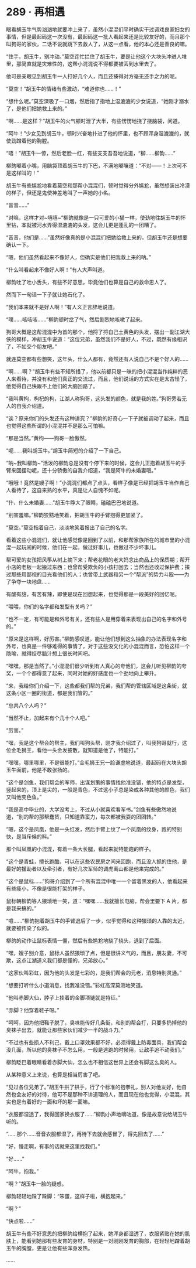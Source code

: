 # 289 · 再相遇

眼看胡玉牛气势汹汹地就要冲上来了，虽然小混混们平时确实干过调戏良家妇女的事情，但是最起码这一次没有，最起码这一批人看起来还是比较友好的，而且那个叫狗哥的家伙，二话不说就跳下去救人了，从这一点看，他的本心还是善良的嘛。

“住手，胡玉牛，别冲动。”莫空连忙拦住了胡玉牛，要是让他这个大块头冲进人堆里，那简直就是灾难性的，这帮小混混说不得都要被丢到水里去了。

他可是亲眼见到胡玉牛一人打好几个人，而且还揍得对方毫无还手之力的呢。

“莫空！”胡玉牛的情绪有些激动，“难道你也……！”

“想什么呢。”莫空深吸了一口烟，然后指了指地上湿漉漉的少女说道，“她刚才溺水了，是他们把她救上来的。”

“啊……是这样？”胡玉牛的火气顿时泄了大半，有些愣愣地挠了挠脑袋，问道。

“阿牛！”少女见到胡玉牛，顿时兴奋地扑进了他的怀里，也不顾浑身湿漉漉的，就使劲蹭着他的胸膛。

“唔！”胡玉牛一惊，然后老脸一红，有些支支吾吾地说道，“柳……柳韵……”

柳韵嘟着小嘴，用脑袋顶着胡玉牛的下巴，不满地嘟嚷道：“不对——！上次可不是这样叫的！”

胡玉牛有些尴尬地看着莫空和那帮小混混们，顿时觉得分外尴尬，虽然想装出冷漠的样子，但还是鬼使神差地叫了一声她的小名。

“音音……”

“对嘛，这样才对\~嘻嘻\~”柳韵就像是一只可爱的小猫一样，使劲地往胡玉牛的怀里钻，本就被河水弄得湿漉漉的头发，这会儿更是蓬乱的一团糟了。

“音音，他们是……”虽然好像真的是小混混们把她给救上来的，但胡玉牛还是想要确认一下。

“嗯，他们虽然看起来不像好人，但确实是他们把我救上来的呐。”

“什么叫看起来不像好人啊！”有人大声叫道。

柳韵吐了吐小舌头，有些不好意思，毕竟他们也算是自己的救命恩人了。

然而下一句话一下子就让她石化了。

“我们本来就不是好人啊！”有人义正言辞地说道。

“噗……咳咳咳……”柳韵顿时岔了气，然后剧烈地咳嗽了起来。

狗哥大概是这帮混混中为首的那个，他捋了捋自己土黄色的头发，摆出一副江湖大侠的模样，冲胡玉牛说道：“这位兄弟，虽然我们不是好人，不过，既然有缘相识了，不如交个朋友吧。”

就连莫空都有些想笑，这年头，什么人都有，竟然还有人说自己不是个好人的……

“啊……啊？”胡玉牛有些不知所措了，他以前都只是一昧的把小混混当作纯粹的恶人来看待，并没有和他们真正的交流过，而且，他们说话的方式实在是太古怪了，他觉得自己快跟不上他们的大脑回路了。

“我叫黄枸，枸杞的枸，江湖人称狗哥，这头发的颜色，就是我的姓。”狗哥旁若无人的自我介绍道。

“诶？原来你们的头发还有这种讲究？”柳韵的好奇心一下子就被调动了起来，而且也觉得这些所谓的小混混并不是那么可怕嘛。

“那是当然。”黄枸——狗哥一脸傲然。

“呃……我叫胡玉牛。”胡玉牛简短的介绍了一下自己。

“呐\~我叫柳韵\~”活泼的柳韵总是没有个停下来的时候，这会儿正抱着胡玉牛的手臂来回摆动呢，还十分骄傲的自我介绍道，“我是阿牛的未婚妻哦。”

“哦哦！竟然是嫂子啊！”小混混们都点了点头，看样子像是已经把胡玉牛当作自己人看待了，这自来熟的水平，真是让人自愧不如呢。

“什、什么未婚妻……”胡玉牛睁大了眼睛，磕磕巴巴地说道。

“别害羞嘛。”柳韵狡黠地笑着，把胡玉牛的手臂抱得更加紧了。

“莫空。”莫空指着自己，淡淡地笑着报出了自己的名字。

看着这些小混混们，就让他感觉像是回到了以前，和那帮家族所在的城市里的小混混一起玩闹的时候，他们在一起，做过好事儿，也做过不少坏事儿。

帮可爱的女孩把风筝从树上摘下来；帮老花眼的老大妈念出商品上的保质期；帮开小店的老板一起搬过东西；也曾帮受欺负的小孩打回去；当然也还收过保护费；揍过那些用鄙视的目光看他们的人；也曾带上武器和另一个“帮派”的势力斗殴——为了争夺一块地盘……

有酸有甜，有苦有辣，即使是现在回想起来，也觉得那是一段美好的回忆呢。

“喂喂，你们的名字都和发型有关吗？”

“也不一定，有可能是和外号有关，还有些人是用穿着来表现出自己的名字和外号的。”

“原来是这样啊，好厉害。”柳韵感叹道，能让他们想到这么抽象的办法表现名字和外号，也真是一件够难得的事情了，对于这些没文化的小混混而言，恐怕这样一个隐喻，就得绞尽脑汁想上很长时间吧。

“嘿嘿，那是当然了。”小混混们很少听到有人真心的夸他们，这会儿听见柳韵的夸奖，一个个都得意了起来，同时对她的好感度也一个劲地向上攀升。

“来，我给你们介绍一下，这些都我们帮的兄弟，我们帮的管辖区域是这条街，就这条小区一圈的街道，都是我们管的。”

“总共八个人吗？”

“当然不止，加起来有个几十个人吧。”

“厉害。”

“嘿，我是这个帮会的帮主，我们叫狗头帮，刚才我介绍过了，叫我狗哥就行，这位金毛狮王，看他一头金发披散，就知道是他了，特能打。”

“嘿嘿，哪里哪里，不是很能打。”金毛狮王兄一脸谦虚地说道，最起码在大块头胡玉牛面前，他是不敢张扬的。

“这个是剑鱼，我们帮会的军师，出谋划策的事情找他准没错，他的特点是发型，竖起来的，顶上是尖的，一般是青色，不过这小子总是染成各种其他的颜色，我们又叫他变色鱼。”

“我是高中毕业的，大学没考上，不过从小就喜欢看军书。”剑鱼有些傲然地说道，“别的帮的那帮蠢货，只知道靠蛮力，每次都被我耍的团团转。”

“嗯，这个是凤凰，他是一头红发，然后手臂上纹了一个凤凰的纹身，跑的特别快，是当斥候的料。”

那个叫凤凰的小混混，有着一条大长腿，看起来就特能跑的样子。

“这个是青蛙，擅长跑酷，可以在这些农民房之间来回跑，而且没人抓的住他，是最好的援助者以及牵引者，有好几次军师的调虎离山都是他来完成的。”

“这个是鼠标……”狗哥介绍到了一个所有混混中唯一一个留着黑发的人，他看起来有些瘦小，不像是很能打架的样子。

鼠标朝柳韵等人猥琐地一笑，道：“嘿嘿……我就擅长电脑，帮会里要下 A 片，都是我来搞的。”

“噫……”柳韵抱着胡玉牛的手臂退后了一步，似乎觉得和这种猥琐的人靠的太近，就要被传染了似的。

柳韵的动作让鼠标表情一僵，然后有些尴尬地挠了挠头，退到了后面。

“嘿，嫂子别介意，鼠标人虽然猥琐了点，但是很讲义气的，而且，朋友妻，不可欺，这点江湖道义我们都是懂的，兄弟放心。”

“这家伙叫彩虹，因为他的头发是七彩的，是我们帮会的元老，消息特别灵通。”

“想要打听什么小道消息，找我准没错。”彩虹高深莫测地笑道。

“他叫赤脚大仙，脖子上挂着的金脚项链就是特征。”

“赤脚？他穿着鞋子呀。”

“呵呵，因为他把鞋子脱了，臭味能传好几条街，和别的帮会打，只要多扔掉他的臭袜子出去，就能让那些家伙们减少一半的战斗力。”

“不过也有些损人不利己，戴上口罩效果都不好，必须得戴上防毒面具，我们帮会没几面，所以他的臭袜子不怎么用，一般是逃跑的时候用，让敌手追不动我们。”

柳韵眨巴着眼睛看着赤脚大仙，怎么也不相信这世界上还会有脚这么臭的人。

从某种意义上来说，也算是相当厉害了吧。

“见过各位兄弟了。”胡玉牛拱了拱手，行了个标准的抱拳礼，别人对他友好，他自然也会友好的对待，他可不是那种不讲道理的人，而且现在他也觉得，小混混，其实也是有着好的一面和坏的那一面嘛。

“衣服都湿透了，我得回家换衣服了……”柳韵小声地嘀咕道，像是故意说给胡玉牛听的。

“……那个……音音衣服都湿了，再待下去就会感冒了，得先回去了……”

“好，慢走啊，有事的话就来这里找我们。”

“好……”

“阿牛，抱我。”

“啊？”胡玉牛一脸的疑惑。

柳韵轻轻地跺了跺脚：“笨蛋，这样子啦，横抱起来。”

“啊？”

“快点啦……”

胡玉牛有些不好意思的把柳韵给横抱了起来，她浑身都湿透了，衣服紧贴在她的肌肤上，能看到她那有些发育的身材，特别是一对刚刚发育的胸部，在轻轻地蹭着胡玉牛的胸膛，更是让他有些浑身发热。

……
